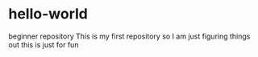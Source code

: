 # hello-world
beginner repository
This is my first repository so I am just figuring things out
this is just for fun
